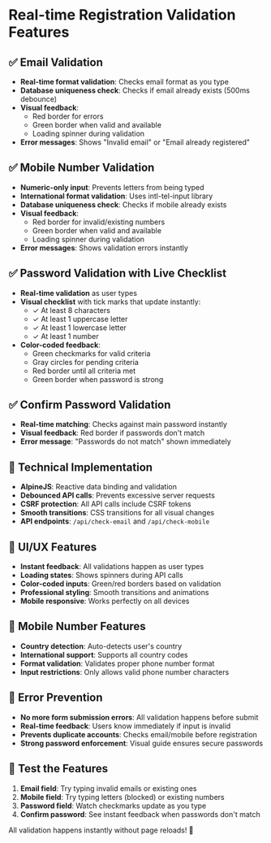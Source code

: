 # Real-time Registration Validation Features

## ✅ **Email Validation**
- **Real-time format validation**: Checks email format as you type
- **Database uniqueness check**: Checks if email already exists (500ms debounce)
- **Visual feedback**: 
  - Red border for errors
  - Green border when valid and available
  - Loading spinner during validation
- **Error messages**: Shows "Invalid email" or "Email already registered"

## ✅ **Mobile Number Validation**
- **Numeric-only input**: Prevents letters from being typed
- **International format validation**: Uses intl-tel-input library
- **Database uniqueness check**: Checks if mobile already exists
- **Visual feedback**:
  - Red border for invalid/existing numbers
  - Green border when valid and available
  - Loading spinner during validation
- **Error messages**: Shows validation errors instantly

## ✅ **Password Validation with Live Checklist**
- **Real-time validation** as user types
- **Visual checklist** with tick marks that update instantly:
  - ✓ At least 8 characters
  - ✓ At least 1 uppercase letter
  - ✓ At least 1 lowercase letter  
  - ✓ At least 1 number
- **Color-coded feedback**:
  - Green checkmarks for valid criteria
  - Gray circles for pending criteria
  - Red border until all criteria met
  - Green border when password is strong

## ✅ **Confirm Password Validation**
- **Real-time matching**: Checks against main password instantly
- **Visual feedback**: Red border if passwords don't match
- **Error message**: "Passwords do not match" shown immediately

## 🔧 **Technical Implementation**
- **AlpineJS**: Reactive data binding and validation
- **Debounced API calls**: Prevents excessive server requests
- **CSRF protection**: All API calls include CSRF tokens
- **Smooth transitions**: CSS transitions for all visual changes
- **API endpoints**: `/api/check-email` and `/api/check-mobile`

## 🎨 **UI/UX Features**
- **Instant feedback**: All validations happen as user types
- **Loading states**: Shows spinners during API calls
- **Color-coded inputs**: Green/red borders based on validation
- **Professional styling**: Smooth transitions and animations
- **Mobile responsive**: Works perfectly on all devices

## 📱 **Mobile Number Features**
- **Country detection**: Auto-detects user's country
- **International support**: Supports all country codes
- **Format validation**: Validates proper phone number format
- **Input restrictions**: Only allows valid phone number characters

## 🚫 **Error Prevention**
- **No more form submission errors**: All validation happens before submit
- **Real-time feedback**: Users know immediately if input is invalid
- **Prevents duplicate accounts**: Checks email/mobile before registration
- **Strong password enforcement**: Visual guide ensures secure passwords

## 🧪 **Test the Features**
1. **Email field**: Try typing invalid emails or existing ones
2. **Mobile field**: Try typing letters (blocked) or existing numbers  
3. **Password field**: Watch checkmarks update as you type
4. **Confirm password**: See instant feedback when passwords don't match

All validation happens instantly without page reloads! 🎉